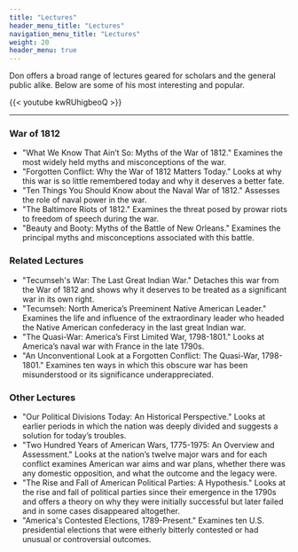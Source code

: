 ```yaml
---
title: "Lectures"
header_menu_title: "Lectures"
navigation_menu_title: "Lectures"
weight: 20
header_menu: true
---
```


Don offers a broad range of lectures geared for scholars and the general public alike. Below are some of his most interesting and popular. 

{{< youtube kwRUhigbeoQ >}}

---

### War of 1812

- "What We Know That Ain’t So: Myths of the War of 1812." Examines the most widely held myths and misconceptions of the war.
- "Forgotten Conflict: Why the War of 1812 Matters Today." Looks at why this war is so little remembered today and why it deserves a better fate.
- "Ten Things You Should Know about the Naval War of 1812." Assesses the role of naval power in the war.
- "The Baltimore Riots of 1812." Examines the threat posed by prowar riots to freedom of speech during the war.
- "Beauty and Booty: Myths of the Battle of New Orleans." Examines the principal myths and misconceptions associated with this battle.

### Related Lectures

- "Tecumseh's War: The Last Great Indian War." Detaches this war from the War of 1812 and shows why it deserves to be treated as a significant war in its own right.
- "Tecumseh: North America’s Preeminent Native American Leader." Examines the life and influence of the extraordinary leader who headed the Native American confederacy in the last great Indian war. 
- "The Quasi-War: America’s First Limited War, 1798-1801." Looks at America’s naval war with France in the late 1790s.
- "An Unconventional Look at a Forgotten Conflict: The Quasi-War, 1798-1801." Examines ten ways in which this obscure war has been misunderstood or its significance underappreciated.

### Other Lectures

- "Our Political Divisions Today: An Historical Perspective." Looks at earlier periods in which the nation was deeply divided and suggests a solution for today’s troubles.
- "Two Hundred Years of American Wars, 1775-1975: An Overview and Assessment." Looks at the nation’s twelve major wars and for each conflict examines American war aims and war plans, whether there was any domestic opposition, and what the outcome and the legacy were.
- "The Rise and Fall of American Political Parties: A Hypothesis." Looks at the rise and fall of political parties since their emergence in the 1790s and offers a theory on why they were initially successful but later failed and in some cases disappeared altogether.
- "America's Contested Elections, 1789-Present." Examines ten U.S. presidential elections that were eitherly bitterly contested or had unusual or controversial outcomes.